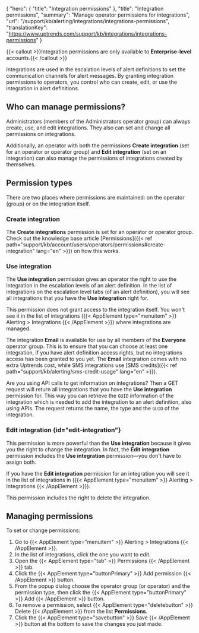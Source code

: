{
  "hero": {
    "title": "Integration permissions"
  },
  "title": "Integration permissions",
  "summary": "Manage operator permissions for integrations",
  "url": "/support/kb/alerting/integrations/integrations-permissions",
  "translationKey": "https://www.uptrends.com/support/kb/integrations/integrations-permissions"
}

{{< callout >}}Integration permissions are only available to **Enterprise-level** accounts.{{< /callout >}}

Integrations are used in the escalation levels of alert definitions to set the communication channels for alert messages.
By granting integration permissions to operators, you control who can create, edit, or use the integration in alert definitions.

## Who can manage permissions?

Administrators (members of the Administrators operator group) can always create, use, and edit integrations. They also can set and change all permissions on integrations.

Additionally, an operator with both the permissions **Create integration** (set for an operator or operator group) and **Edit integration** (set on an integration) can also manage the permissions of integrations created by themselves. 
## Permission types

There are two places where permissions are maintained: on the operator (group) or on the integration itself.

### Create integration

The  **Create integrations** permission is set for an operator or operator group. Check out the knowledge base article [Permissions]({{< ref path="support/kb/account/users/operators/permissions#create-integration" lang="en" >}}) on how this works.

### Use integration

The **Use integration** permission gives an operator the right to use the integration in the escalation levels of an alert definition. In the list of integrations on the escalation level tabs (of an alert definition), you will see all integrations that you have the **Use integration** right for.

This permission does not grant access to the integration itself. You won't see it in the list of integrations ({{< AppElement type="menuitem" >}} Alerting > Integrations {{< /AppElement >}}) where integrations are managed.

The integration **Email** is available for use by all members of the **Everyone** operator group. This is to ensure that you can choose at least one integration, if you have alert definition access rights, but no integrations access has been granted to you yet. The **Email** integration comes with no extra Uptrends cost, while SMS integrations use [SMS credits]({{< ref path="support/kb/alerting/sms-credit-usage" lang="en" >}}). 

Are you using API calls to get information on integrations? Then a GET request will return all integrations that you have the **Use integration** permission for. This way you can retrieve the `GUID` information of the integration which is needed to add the integration to an alert definition, also using APIs. The request returns the name, the type and the `GUID` of the integration.

### Edit integration {id="edit-integration"}

This permission is more powerful than the **Use integration** because it gives you the right to change the integration. In fact, the **Edit integration** permission includes the **Use integration** permission—you don't have to assign both.

If you have the **Edit integration** permission for an integration you will see it in the list of integrations in ({{< AppElement type="menuitem" >}} Alerting > Integrations {{< /AppElement >}}).

This permission includes the right to delete the integration.

## Managing permissions

To set or change permissions:

1. Go to {{< AppElement type="menuitem" >}} Alerting > Integrations {{< /AppElement >}}.
2. In the list of integrations, click the one you want to edit.
3. Open the {{< AppElement type="tab" >}} Permissions {{< /AppElement >}} tab.
4. Click the {{< AppElement type="buttonPrimary" >}} Add permission {{< /AppElement >}} button.
5. From the popup dialog choose the operator group (or operator) and the permission type, then click the {{< AppElement type="buttonPrimary" >}} Add {{< /AppElement >}} button.
6. To remove a permission, select {{< AppElement type="deletebutton" >}} Delete {{< /AppElement >}} from the list **Permissions**.
7. Click the {{< AppElement type="savebutton" >}} Save {{< /AppElement >}} button at the bottom to save the changes you just made.